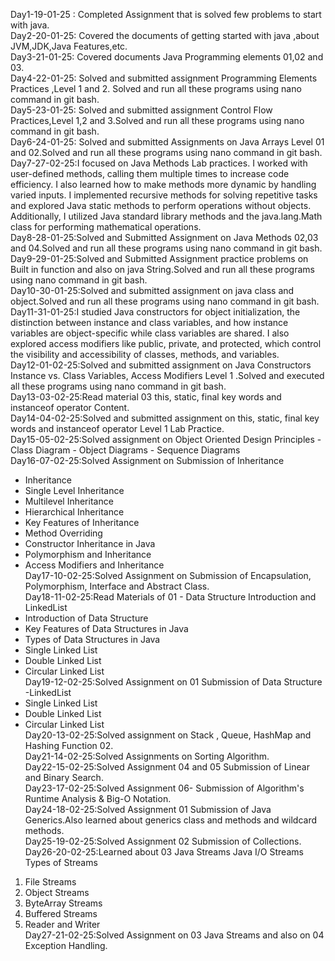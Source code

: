 Day1-19-01-25 : Completed Assignment that is solved few problems to start with java.\
Day2-20-01-25: Covered the documents of getting started with java ,about JVM,JDK,Java Features,etc.\
Day3-21-01-25: Covered documents Java Programming elements 01,02 and 03.\
Day4-22-01-25: Solved and submitted assignment Programming Elements Practices ,Level 1 and 2. Solved and run all these programs using nano command in git bash.\
Day5-23-01-25: Solved and submitted assignment Control Flow Practices,Level 1,2 and 3.Solved and run all these programs using nano command in git bash.\
Day6-24-01-25: Solved and submitted Assignments on Java Arrays Level 01 and 02.Solved and run all these programs using nano command in git bash.\
Day7-27-02-25:I focused on Java Methods Lab practices. I worked with user-defined methods, calling them multiple times to increase code efficiency. I also learned how to make methods more dynamic by handling varied inputs. I implemented recursive methods for solving repetitive tasks and explored Java static methods to perform operations without objects. Additionally, I utilized Java standard library methods and the java.lang.Math class for performing mathematical operations.\
Day8-28-01-25:Solved and Submitted Assignment on Java Methods 02,03 and 04.Solved and run all these programs using nano command in git bash.\
Day9-29-01-25:Solved and Submitted Assignment practice problems on Built in function and also on java String.Solved and run all these programs using nano command in git bash.\
Day10-30-01-25:Solved and submitted assignment on java class and object.Solved and run all these programs using nano command in git bash.\
Day11-31-01-25:I studied Java constructors for object initialization, the distinction between instance and class variables, and how instance variables are object-specific while class variables are shared. I also explored access modifiers like public, private, and protected, which control the visibility and accessibility of classes, methods, and variables.\
Day12-01-02-25:Solved and submitted assignment on Java Constructors Instance vs. Class Variables, Access Modifiers Level 1 .Solved and executed all these programs using nano command in git bash.\
Day13-03-02-25:Read material 03 this, static, final key words and instanceof operator Content.\
Day14-04-02-25:Solved and submitted assignment on this, static, final key words and instanceof operator Level 1 Lab Practice.\
Day15-05-02-25:Solved assignment on Object Oriented Design Principles
                            - Class Diagram
                            - Object Diagrams
                           - Sequence Diagrams\
Day16-07-02-25:Solved Assignment on Submission of Inheritance
- Inheritance
- Single Level Inheritance
- Multilevel Inheritance
- Hierarchical Inheritance
- Key Features of Inheritance
- Method Overriding
- Constructor Inheritance in Java
- Polymorphism and Inheritance
 - Access Modifiers and Inheritance\
Day17-10-02-25:Solved Assignment on Submission of Encapsulation, Polymorphism, Interface and Abstract Class.\
Day18-11-02-25:Read Materials of 01 - Data Structure Introduction and LinkedList
- Introduction of Data Structure 
- Key Features of Data Structures in Java
- Types of Data Structures in Java
- Single Linked List
- Double Linked List
- Circular Linked List\
Day19-12-02-25:Solved Assignment on 01 Submission of Data Structure
 -LinkedList
- Single Linked List
- Double Linked List
- Circular Linked List\
Day20-13-02-25:Solved assignment on Stack , Queue, HashMap and Hashing Function 02.\
Day21-14-02-25:Solved Assignments on Sorting Algorithm.\
Day22-15-02-25:Solved Assignment 04 and 05 Submission of Linear and Binary Search.\
Day23-17-02-25:Solved Assignment 06- Submission of Algorithm's Runtime Analysis & Big-O Notation.\
Day24-18-02-25:Solved Assignment 01 Submission of Java Generics.Also learned about generics class and methods and wildcard methods.\
Day25-19-02-25:Solved Assignment 02 Submission of Collections.\
Day26-20-02-25:Learned about 03 Java Streams
Java I/O Streams
Types of Streams
1. File Streams
2. Object Streams
3. ByteArray Streams
4. Buffered Streams
5. Reader and Writer\
Day27-21-02-25:Solved Assignment on 03 Java Streams and also on 04 Exception Handling.

